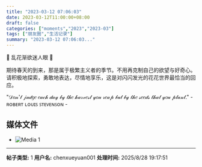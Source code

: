 ```yaml
---
title: "2023-03-12 07:06:03"
date: 2023-03-12T11:00:00+08:00
draft: false
categories: ["moments","2023","2023-03"]
tags: ["朋友圈","生活记录"]
summary: "2023-03-12 07:06:03..."
---
```


🌸 乱花渐欲迷人眼 🌸

期待春天的到来，那是属于极繁主义者的季节。不用再克制自己的欲望与好奇心。请积极地探索，勇敢地表达，尽情地享乐，这是对闪闪发光的花花世界最恰当的回应。

​"𝒟𝑜𝓃'𝓉 𝒿𝓊𝒹𝑔𝑒 𝑒𝒶𝒸𝒽 𝒹𝒶𝓎 𝒷𝓎 𝓉𝒽𝑒 𝒽𝒶𝓇𝓋𝑒𝓈𝓉 𝓎𝑜𝓊 𝓇𝑒𝒶𝓅 𝒷𝓊𝓉 𝒷𝓎 𝓉𝒽𝑒 𝓈𝑒𝑒𝒹𝓈 𝓉𝒽𝒶𝓉 𝓎𝑜𝓊 𝓅𝓁𝒶𝓃𝓉." 
​- ʀᴏʙᴇʀᴛ ʟᴏᴜɪꜱ ꜱᴛᴇᴠᴇɴꜱᴏɴ -

## 媒体文件

- ![Media 1](/Moments/photos/2023-03-12/202303120706030.jpg)

---

**帖子类型:** 1
**用户名:** chenxueyuan001
**处理时间:** 2025/8/28 19:17:51
